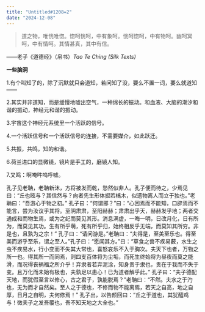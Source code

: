 ```yaml
---
title: "Untitled#1208=2" 
date: "2024-12-08" 
---
```


> 道之物，唯恍唯惚。惚呵恍呵，中有象呵。恍呵惚呵，中有物呵。幽呵冥呵，中有情呵。其情甚真，其中有信。  

——老子《道德经》（帛书）*Tao Te Ching (Silk Texts)* 

**一些脑洞**  

1.有个叫知了的，除了沉默就只会道知，若问知了没，要么不置一词，要么就道知——

2.其实并非道知，而是缓慢地嘘出空气，一种绵长的振动。和血液、大脑的潮汐和谐的振动，神经元和谐的振动。

3.宇宙这个神经元系统里一个活跃的信号。

4.一个活跃信号和一个活跃信号的连接，不需要媒介，如此跃迁。

5.共振，共鸣，知的和谐。

6.荷兰进口的显微镜，镜片是手工的，磨镜人知。

7.又鸣：啊唵吽呜呼嘘。

孔子见老聃，老聃新沐，方将被发而乾，慹然似非人。孔子便而待之，少焉见曰：“丘也眩与？其信然与？向者先生形体掘若槁木，似遗物离人而立于独也。”老聃曰：“吾游心于物之初。”
孔子曰：“何谓邪？”曰：“心困焉而不能知，口辟焉而不能言，尝为汝议乎其将。至阴肃肃，至阳赫赫；肃肃出乎天，赫赫发乎地；两者交通成和而物生焉，或为之纪而莫见其形。消息满虚，一晦一明，日改月化，日有所为，而莫见其功。生有所乎萌，死有所乎归，始终相反乎无端，而莫知其所穷。非是也，且孰为之宗！”
孔子曰：“请问游是。”老聃曰：“夫得是，至美至乐也。得至美而游乎至乐，谓之至人。”孔子曰：“愿闻其方。”曰：“草食之兽不疾易薮，水生之虫不疾易水，行小变而不失其大常也，喜怒哀乐不入于胸次。夫天下也者，万物之所一也。得其所一而同焉，则四支百体将为尘垢，而死生终始将为昼夜而莫之能滑，而况得丧祸福之所介乎！弃隶者若弃泥涂，知身贵于隶也，贵在于我而不失于变。且万化而未始有极也，夫孰足以患心！已为道者解乎此。”
孔子曰：“夫子德配天地，而犹假至言以修心，古之君子，孰能脱焉？”老聃曰：“不然。夫水之于汋也，无为而才自然矣。至人之于德也，不修而物不能离焉，若天之自高，地之自厚，日月之自明，夫何修焉！”
孔子出，以告颜回曰：“丘之于道也，其犹醯鸡与！微夫子之发吾覆也，吾不知天地之大全也。”


